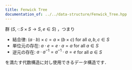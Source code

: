 ```yaml
---
title: Fenwick Tree
documentation_of: ../../data-structure/Fenwick_Tree.hpp
---
```


群 $(S, \cdot \colon S \times S \to S,e \in S)$ ，つまり

- 結合律: $(a \cdot b) \times c = a \times (b \times c)$ for all $a,b,c \in S$
- 単位元の存在: $a \cdot e = e \cdot a = a$ for all $a \in S$
- 逆元の存在: $a \cdot a^{-1} = a^{-1} \cdot a = e$ for all $a \in S$

を満たす代数構造に対し使用できるデータ構造です．
